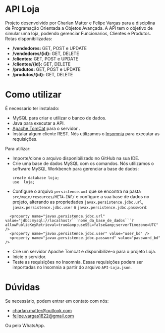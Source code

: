 # API Loja

Projeto desenvolvido por Charlan Matter e Felipe Vargas para a disciplina de Programação Orientada a Objetos Avançada. A API tem o objetivo de simular uma loja, podendo gerenciar Funcionarios, Clientes e Produtos. Rotas disponibilizadas:
  - **/vendedores:** GET, POST e UPDATE
  - **/vendedores/{id}:** GET, DELETE
  - **/clientes:** GET, POST e UPDATE
  - **/clientes/{id}:** GET, DELETE
  - **/produtos:** GET, POST e UPDATE
  - **/produtos/{id}:** GET, DELETE

# Como utilizar

É necessario ter instalado: 
  - MySQL para criar e utilizar o banco de dados.
  - Java para executar a API.
  - [Apache TomCat](https://tomcat.apache.org/download-90.cgi) para o servidor .
  - Instalar algum cliente REST. Nós utilizamos o [Insomnia](https://insomnia.rest/download/) para executar as requisições.

Para utilizar:
  - Importe/clone o arquivo disponibilizado no GitHub na sua IDE.
  - Crie uma base de dados MySQL com os comandos. Nós utilizamos o software MySQL Workbench para gerenciar a base de dados:
    ```
    create database loja;
    use  loja;
    ```
  - Configure o arquivo ```persistence.xml``` que se encontra na pasta ```src/main/resources/META-INF/``` e configure a sua base de dados no projeto, alterando as propriedades ```javax.persistence.jdbc.url```, ```javax.persistence.jdbc.user``` e ```javax.persistence.jdbc.password```:
  ```
  	<property name="javax.persistence.jdbc.url" value="jdbc:mysql://localhost/```nome_da_base_de_dados```?allowPublicKeyRetrieval=true&amp;useSSL=false&amp;serverTimezone=UTC" />
	<property name="javax.persistence.jdbc.user" value="user_bd" />
	<property name="javax.persistence.jdbc.password" value="password_bd" />
  ```
  - Crie um servidor Apache Tomcat e disponibilize-o para o projeto Loja.
  - Inicie o servidor.
  - Teste as requisições no Insomnia. Essas requisições podem ser importadas no Insomnia a partir do arquivo ```API-Loja.json```.
  
# Dúvidas
  
Se necessário, podem entrar em contato com nós:
  
  - charlan.matter@outlook.com
  - felipe.vargas1822@gmail.com
  
Ou pelo WhatsApp.
 
